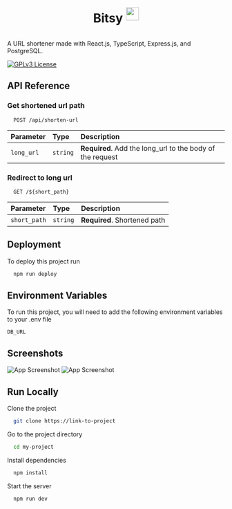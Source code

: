 
<div style="display:flex;justify-content:center;align-items:center; gap:0.5em;"><h1>Bitsy</h1><img src="https://i.postimg.cc/HLpvFtRb/macaw.webp" height="30"></div>

A URL shortener made with React.js, TypeScript, Express.js, and PostgreSQL.

[![GPLv3 License](https://img.shields.io/badge/License-GPL%20v3-yellow.svg)](https://opensource.org/licenses/)

## API Reference

### Get shortened url path

```http
  POST /api/shorten-url
```

| Parameter | Type     | Description                |
| :-------- | :------- | :------------------------- |
| `long_url` | `string` | **Required**. Add the long_url to the body of the request |

### Redirect to long url

```http
  GET /${short_path}
```

| Parameter | Type     | Description                       |
| :-------- | :------- | :-------------------------------- |
| `short_path`      | `string` | **Required**. Shortened path |

## Deployment

To deploy this project run

```bash
  npm run deploy
```

## Environment Variables

To run this project, you will need to add the following environment variables to your .env file

`DB_URL`

## Screenshots

![App Screenshot](https://i.postimg.cc/GrpZJhQy/Screenshot-2023-01-10-111616.png)
![App Screenshot](https://i.postimg.cc/xn2LVq4k/Screenshot-2023-01-10-111910.png)

## Run Locally

Clone the project

```bash
  git clone https://link-to-project
```

Go to the project directory

```bash
  cd my-project
```

Install dependencies

```bash
  npm install
```

Start the server

```bash
  npm run dev
```
